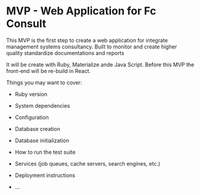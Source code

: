 # MVP - Web Application for Fc Consult

This MVP is the first step to create a web application for integrate management systems consultancy.
Built to monitor and create higher quality standardize documentations and reports

It will be create with Ruby, Materialize ande Java Script.
Before this MVP the front-end will be re-build in React.


Things you may want to cover:

* Ruby version

* System dependencies

* Configuration

* Database creation

* Database initialization

* How to run the test suite

* Services (job queues, cache servers, search engines, etc.)

* Deployment instructions

* ...
